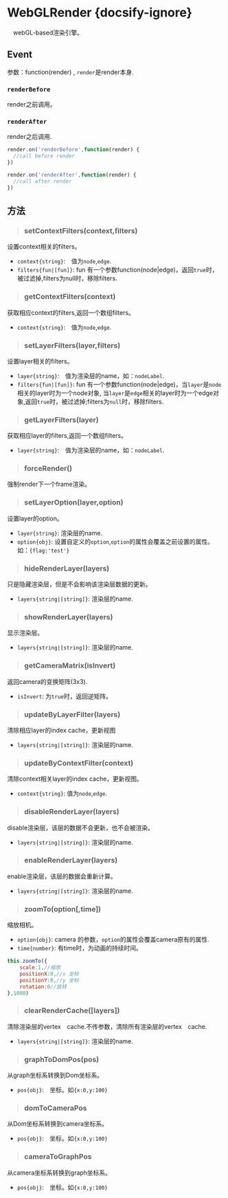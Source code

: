 # WebGLRender {docsify-ignore}

 　webGL-based渲染引擎。
 
## Event

参数：function(render) , `render`是render本身.

### `renderBefore`

render之前调用。

### `renderAfter`

render之后调用.

```javascript
render.on('renderBefore',function(render) {
  //call before render
})

render.on('renderAfter',function(render) {
  //call after render
})

```



## 方法

> ### setContextFilters(context,filters)

设置context相关的filters。
- `context{string}`:　值为`node`,`edge`.
- `filters{fun|[fun]}`: fun 有一个参数function(node|edge)，返回`true`时，被过滤掉,filters为null时，移除filters.

> ### getContextFilters(context)

获取相应context的filters,返回一个数组filters。
- `context{string}`:　值为`node`,`edge`.

> ### setLayerFilters(layer,filters)

设置layer相关的filters。
- `layer{string}`:　值为渲染层的name，如：`nodeLabel`.
- `filters{fun|[fun]}`: fun 有一个参数function(node|edge)，当`layer`是`node`相关的layer时为一个node对象,
当`layer`是`edge`相关的layer时为一个edge对象,返回`true`时，被过滤掉;filters为`null`时，移除filters.

> ### getLayerFilters(layer)

获取相应layer的filters,返回一个数组filters。
- `layer{string}`:　值为渲染层的name，如：`nodeLabel`.

> ### forceRender()

强制render下一个frame渲染。

> ### setLayerOption(layer,option)

设置layer的option。
- `layer{string}`: 渲染层的name.
- `option{obj}`: 设置自定义的`option`,`option`的属性会覆盖之前设置的属性。如：`{flag:'test'}`


> ### hideRenderLayer(layers)

只是隐藏渲染层，但是不会影响该渲染层数据的更新。
- `layers{string|[string]}`: 渲染层的name.

> ### showRenderLayer(layers)

显示渲染层。
- `layers{string|[string]}`: 渲染层的name.

> ### getCameraMatrix(isInvert)

返回camera的变换矩阵(3x3).
- `isInvert`: 为`true`时，返回逆矩阵。

> ### updateByLayerFilter(layers)

清除相应layer的index cache，更新视图
- `layers{string|[string]}`: 渲染层的name.

> ### updateByContextFilter(context)

清除context相关layer的index cache，更新视图。
- `context{string}`: 值为`node`,`edge`.

> ### disableRenderLayer(layers)

disable渲染层，该层的数据不会更新，也不会被渲染。
- `layers{string|[string]}`: 渲染层的name.

> ### enableRenderLayer(layers)

enable渲染层，该层的数据会重新计算。
- `layers{string|[string]}`: 渲染层的name.

> ### zoomTo(option[,time])

缩放相机。
- `option{obj}`: camera 的参数，`option`的属性会覆盖camera原有的属性.
- `time{number}`: 有time时，为动画的持续时间。 
```javascript
this.zoomTo({
    scale:1,//缩放
    positionX:0,//x 坐标
    positionY:0,//y 坐标
    rotation:0//旋转
},1000)
```

> ### clearRenderCache([layers])

清除渲染层的vertex　cache.不传参数，清除所有渲染层的vertex　cache.
- `layers{string|[string]}`: 渲染层的name.

> ### graphToDomPos(pos)

从graph坐标系转换到Dom坐标系。
- `pos{obj}`:　坐标。如`{x:0,y:100}`

> ### domToCameraPos

从Dom坐标系转换到camera坐标系。
- `pos{obj}`:　坐标。如`{x:0,y:100}`

> ### cameraToGraphPos

从camera坐标系转换到graph坐标系。
- `pos{obj}`:　坐标。如`{x:0,y:100}`

